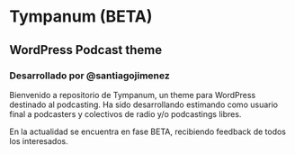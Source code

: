 # Tympanum (BETA)
## WordPress Podcast theme
### Desarrollado por @santiagojimenez

Bienvenido a repositorio de Tympanum, un theme para WordPress destinado al podcasting. Ha sido desarrollando estimando como usuario final a podcasters y colectivos de radio y/o podcastings libres.

En la actualidad se encuentra en fase BETA, recibiendo feedback de todos los interesados.
